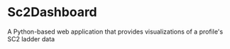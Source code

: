 # Sc2Dashboard
A Python-based web application that provides visualizations of a profile's SC2 ladder data
